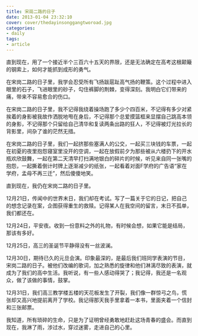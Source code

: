 ```yaml
---
title: 宋崗二路的日子
date: 2013-01-04 23:32:10
cover: cover/thedayinsonggangtworoad.jpg
categories:
- daily
tags:
- article
---
```

直到现在，用了一个接近半个三百六十五天的界限，还是无法确定在高考这根颠簸的钢索上，如何才能抓到成形的勇气。

在宋岗二路的日子里，我学会忍受所有飞扬跋扈趾高气扬的鞭策。这个过程中进入眼里的石子，飞进眼里的砂子，勾住裤脚的荆棘，变得深刻。我明白它们带来的痛，带来不容易愈合的伤口。

<!-- more -->

在宋岗二路的日子里，我不记得我绕着操场跑了多少个四百米，不记得有多少对紧挨着的身影被我故作洒脱地甩在身后，不记得那个总爱摸篮框来显摆自己跳高本领的身影，不记得那个只留给自己清华和复读两条出路的狂人，不记得被灯光拉长的背影里，间杂了谁的茫然无措。

在宋岗二路的日子里，我们一起挤那些塞满人的公交，一起买三块钱的车票，一起在初夏的夜里抱怨寝室里没开的空调，一起在放假前夕为那些被从六楼扔下的开水瓶欢欣鼓舞，一起在第二天清早打扫满地银白的碎片的时候，听见来自同一张嘴的抱怨，一起撕着倒计时牌上逐渐减少的纸张，一起看着对面F学府的广告语“家在学府，孟母不再三迁”，然后傻傻地笑。

直到现在，我仍在宋岗二路的日子里。

12月21日，传闻中的世界末日，我们却在考试。写了一篇关于它的日记，把自己的想念记录在案，企图获得重生的救赎。记得某人在我空间的留言，末日不孤单，我们都还在。

12月24日，平安夜。收到一份意料之外的礼物，有时候会想，如果它能是结局，那该有多好。

12月25日，高三的圣诞节平静得没有一丝波澜。

12月30日，期待已久的元旦会演。印象最深的，是最后我们班同学表演的节目，宋岗二路的日子。被他们改编的歌词，加之熟悉的旋律和他们淋漓尽致的表演，就成为了我们的高中生活。我听说，有一些人感动得哭了；我记得，我还是一名观众，做了该做的事情，鼓掌。

12月31日，我们高三教学楼五楼的天花板发生了开裂，我们像一群惊弓之鸟，慌张却又高兴地提前离开了学校。我记得那天我手里拿着一本书，里面夹着一个信封和三张邮票。

我知道，所有琐碎的生命，只是为了证明曾经勇敢地赶赴这场青春的盛会。而直到现在，我淋了雨，涉过水，穿过迷雾，走进自己的心里。

<audio src="http://music.163.com/song/media/outer/url?id=38576323.mp3" poster="http://p2.music.126.net/hYjA4Th6CAdkWI_sm32juw==/109951163669459549.jpg?param=130y130" name="春风十里" author="鹿先森乐队" loop autoplay>
</audio>